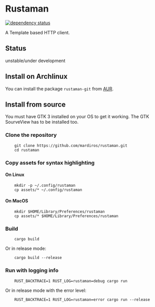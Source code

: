 # Rustaman

<!--
[![Build Status](https://travis-ci.org/mardiros/rustaman.svg?branch=master)](https://travis-ci.org/mardiros/rustaman)
[![Current Crates.io Version](https://img.shields.io/crates/v/rustaman.svg)](https://crates.io/crates/rustaman)
[![Latests Documentation](https://docs.rs/rustaman/badge.svg)](https://docs.rs/crate/rustaman)
-->

[![dependency status](https://deps.rs/repo/github/mardiros/rustaman/status.svg)](https://deps.rs/repo/github/mardiros/rustaman)



A Template based HTTP client.


## Status

unstable/under development


## Install on Archlinux

You can install the package `rustaman-git` from [AUR](https://aur.archlinux.org/packages/rustaman-git).


## Install from source

You must have GTK 3 installed on your OS to get it working.
The GTK SourveView has to be installed too.


### Clone the repository

```
    git clone https://github.com/mardiros/rustaman.git
    cd rustaman
```

### Copy assets for syntax highlighting

#### On Linux

```
    mkdir -p ~/.config/rustaman
    cp assets/* ~/.config/rustaman
```


#### On MacOS

```
    mkdir $HOME/Library/Preferences/rustaman
    cp assets/* $HOME/Library/Preferences/rustaman
```

### Build
```
    cargo build
```

Or in release mode:

```
    cargo build --release
```


### Run with logging info

```
    RUST_BACKTRACE=1 RUST_LOG=rustaman=debug cargo run
```

Or in release mode with the error level:

```
    RUST_BACKTRACE=1 RUST_LOG=rustaman=error cargo run --release
```
